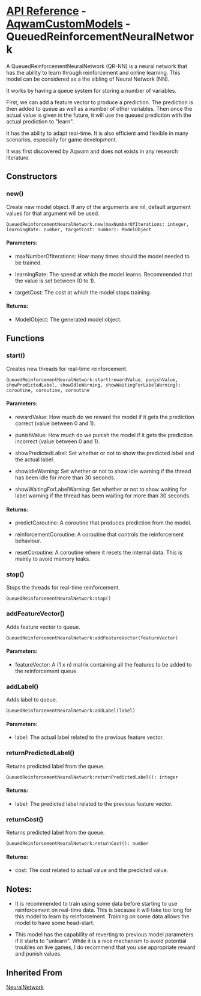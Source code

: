 # [API Reference](../../API.md) - [AqwamCustomModels](../AqwamCustomModels.md) - QueuedReinforcementNeuralNetwork

A QueuedReinforcementNeuralNetwork (QR-NN) is a neural network that has the ability to learn through reinforcement and online learning. This model can be considered as a the sibling of Neural Network (NN).

It works by having a queue system for storing a number of variables.

First, we can add a feature vector to produce a prediction. The prediction is then added to queue as well as a number of other variables. 
Then once the actual value is given in the future, it will use the queued prediction with the actual prediction to "learn".

It has the ability to adapt real-time. It is also efficient amd flexible in many scenarios, especially for game development.

It was first discovered by Aqwam and does not exists in any research literature.

## Constructors

### new()

Create new model object. If any of the arguments are nil, default argument values for that argument will be used.

```
QueuedReinforcementNeuralNetwork.new(maxNumberOfIterations: integer, learningRate: number, targetCost: number): ModelObject
```

#### Parameters:

* maxNumberOfIterations: How many times should the model needed to be trained.

* learningRate: The speed at which the model learns. Recommended that the value is set between (0 to 1).

* targetCost: The cost at which the model stops training.

#### Returns:

* ModelObject: The generated model object.

## Functions

### start()

Creates new threads for real-time reinforcement.

```
QueuedReinforcementNeuralNetwork:start(rewardValue, punishValue, showPredictedLabel, showIdleWarning, showWaitingForLabelWarning): coroutine, coroutine, coroutine
```

#### Parameters:

* rewardValue: How much do we reward the model if it gets the prediction correct (value between 0 and 1).

* punishValue: How much do we punish the model if it gets the prediction incorrect (value between 0 and 1).

* showPredictedLabel: Set whether or not to show the predicted label and the actual label.

* showIdleWarning: Set whether or not to show idle warning if the thread has been idle for more than 30 seconds.

* showWaitingForLabelWarning: Set whether or not to show waiting for label warning if the thread has been waiting for more than 30 seconds.

#### Returns:

* predictCoroutine: A coroutine that produces prediction from the model.

* reinforcementCoroutine: A coroutine that controls the reinforcement behaviour.

* resetCoroutine: A coroutine where it resets the internal data. This is mainly to avoid memory leaks.

### stop()

Stops the threads for real-time reinforcement.

```
QueuedReinforcementNeuralNetwork:stop()
```

### addFeatureVector()

Adds feature vector to queue.

```
QueuedReinforcementNeuralNetwork:addFeatureVector(featureVector)
```

#### Parameters:

* featureVector: A (1 x n) matrix containing all the features to be added to the reinforcement queue.

### addLabel()

Adds label to queue.

```
QueuedReinforcementNeuralNetwork:addLabel(label)
```

#### Parameters:

* label: The actual label related to the previous feature vector.  

### returnPredictedLabel()

Returns predicted label from the queue.

```
QueuedReinforcementNeuralNetwork:returnPredictedLabel(): integer
```

#### Returns:

* label: The predicted label related to the previous feature vector.

### returnCost()

Returns predicted label from the queue.

```
QueuedReinforcementNeuralNetwork:returnCost(): number
```

#### Returns:

* cost: The cost related to actual value and the predicted value.

## Notes:

* It is recommended to train using some data before starting to use reinforcement on real-time data. This is because it will take too long for this model to learn by reinforcement. Training on some data allows the model to have some head-start.

* This model has the capability of reverting to previous model parameters if it starts to "unlearn". While it is a nice mechanism to avoid potential troubles on live games, I do recommend that you use appropriate reward and punish values.

## Inherited From

[NeuralNetwork](../Models/NeuralNetwork.md)
